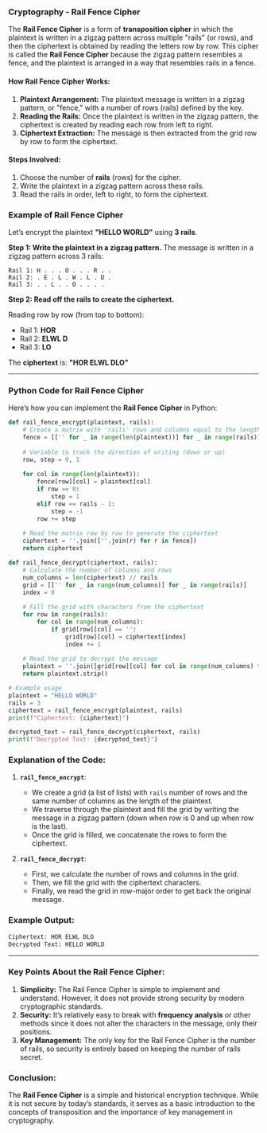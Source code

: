 ### **Cryptography - Rail Fence Cipher**

The **Rail Fence Cipher** is a form of **transposition cipher** in which the plaintext is written in a zigzag pattern across multiple "rails" (or rows), and then the ciphertext is obtained by reading the letters row by row. This cipher is called the **Rail Fence Cipher** because the zigzag pattern resembles a fence, and the plaintext is arranged in a way that resembles rails in a fence.

#### **How Rail Fence Cipher Works:**

1. **Plaintext Arrangement:** The plaintext message is written in a zigzag pattern, or "fence," with a number of rows (rails) defined by the key.
2. **Reading the Rails:** Once the plaintext is written in the zigzag pattern, the ciphertext is created by reading each row from left to right.
3. **Ciphertext Extraction:** The message is then extracted from the grid row by row to form the ciphertext.

#### **Steps Involved:**
1. Choose the number of **rails** (rows) for the cipher.
2. Write the plaintext in a zigzag pattern across these rails.
3. Read the rails in order, left to right, to form the ciphertext.

### **Example of Rail Fence Cipher**

Let’s encrypt the plaintext **"HELLO WORLD"** using **3 rails**.

**Step 1: Write the plaintext in a zigzag pattern.**
The message is written in a zigzag pattern across 3 rails:

```
Rail 1: H . . . O . . . R . .
Rail 2: . E . L . W . L . D .
Rail 3: . . L . . O . . . .
```

**Step 2: Read off the rails to create the ciphertext.**

Reading row by row (from top to bottom):

- Rail 1: **HOR**
- Rail 2: **ELWL D**
- Rail 3: **LO**

The **ciphertext** is: **"HOR ELWL DLO"**

---

### **Python Code for Rail Fence Cipher**

Here’s how you can implement the **Rail Fence Cipher** in Python:

```python
def rail_fence_encrypt(plaintext, rails):
    # Create a matrix with 'rails' rows and columns equal to the length of the message
    fence = [['' for _ in range(len(plaintext))] for _ in range(rails)]
    
    # Variable to track the direction of writing (down or up)
    row, step = 0, 1
    
    for col in range(len(plaintext)):
        fence[row][col] = plaintext[col]
        if row == 0:
            step = 1
        elif row == rails - 1:
            step = -1
        row += step
    
    # Read the matrix row by row to generate the ciphertext
    ciphertext = ''.join([''.join(r) for r in fence])
    return ciphertext

def rail_fence_decrypt(ciphertext, rails):
    # Calculate the number of columns and rows
    num_columns = len(ciphertext) // rails
    grid = [['' for _ in range(num_columns)] for _ in range(rails)]
    index = 0
    
    # Fill the grid with characters from the ciphertext
    for row in range(rails):
        for col in range(num_columns):
            if grid[row][col] == '':
                grid[row][col] = ciphertext[index]
                index += 1
    
    # Read the grid to decrypt the message
    plaintext = ''.join([grid[row][col] for col in range(num_columns) for row in range(rails)])
    return plaintext.strip()

# Example usage
plaintext = "HELLO WORLD"
rails = 3
ciphertext = rail_fence_encrypt(plaintext, rails)
print(f"Ciphertext: {ciphertext}")

decrypted_text = rail_fence_decrypt(ciphertext, rails)
print(f"Decrypted Text: {decrypted_text}")
```

### **Explanation of the Code:**
1. **`rail_fence_encrypt`**:
   - We create a grid (a list of lists) with `rails` number of rows and the same number of columns as the length of the plaintext.
   - We traverse through the plaintext and fill the grid by writing the message in a zigzag pattern (down when row is 0 and up when row is the last).
   - Once the grid is filled, we concatenate the rows to form the ciphertext.

2. **`rail_fence_decrypt`**:
   - First, we calculate the number of rows and columns in the grid.
   - Then, we fill the grid with the ciphertext characters.
   - Finally, we read the grid in row-major order to get back the original message.

### **Example Output:**

```python
Ciphertext: HOR ELWL DLO
Decrypted Text: HELLO WORLD
```

---

### **Key Points About the Rail Fence Cipher:**

1. **Simplicity:** The Rail Fence Cipher is simple to implement and understand. However, it does not provide strong security by modern cryptographic standards.
2. **Security:** It’s relatively easy to break with **frequency analysis** or other methods since it does not alter the characters in the message, only their positions.
3. **Key Management:** The only key for the Rail Fence Cipher is the number of rails, so security is entirely based on keeping the number of rails secret.

### **Conclusion:**

The **Rail Fence Cipher** is a simple and historical encryption technique. While it is not secure by today’s standards, it serves as a basic introduction to the concepts of transposition and the importance of key management in cryptography.
